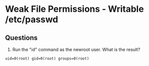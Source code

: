 #  Weak File Permissions - Writable /etc/passwd


## Questions
1. Run the "id" command as the newroot user. What is the result?
```
uid=0(root) gid=0(root) groups=0(root)
```